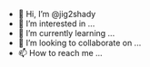 - 👋 Hi, I’m @jig2shady
- 👀 I’m interested in ...
- 🌱 I’m currently learning ...
- 💞️ I’m looking to collaborate on ...
- 📫 How to reach me ...

<!---
jig2shady/jig2shady is a ✨ special ✨ repository because its `README.md` (this file) appears on your GitHub profile.
You can click the Preview link to take a look at your changes.
--->
